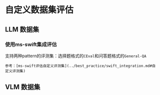 # 自定义数据集评估

## LLM 数据集

### 使用ms-swift集成评估

支持两种pattern的评测集：选择题格式的`CEval`和问答题格式的`General-QA`

```{seealso}
参考：[ms-swift评估自定义评测集](../best_practice/swift_integration.md#自定义评测集)
```


## VLM 数据集